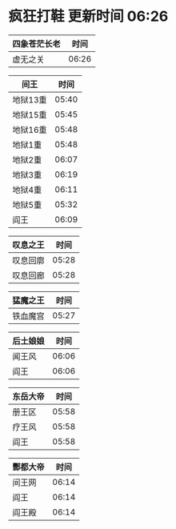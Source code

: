 # 疯狂打鞋 更新时间 06:26

| 四象苍茫长老   | 时间    |
|--------|-------|
| 虚无之关 | 06:26 |

| 间王   | 时间    |
|--------|-------|
| 地狱13重 | 05:40 |
| 地狱15重 | 05:45 |
| 地狱16重 | 05:48 |
| 地狱1重 | 05:48 |
| 地狱2重 | 06:07 |
| 地狱3重 | 06:19 |
| 地狱4重 | 06:11 |
| 地狱5重 | 05:32 |
| 阎王 | 06:09 |

| 叹息之王   | 时间    |
|--------|-------|
| 叹息回廓 | 05:28 |
| 叹息回廊 | 05:28 |

| 猛魔之王   | 时间    |
|--------|-------|
| 铁血魔宫 | 05:27 |

| 后土娘娘   | 时间    |
|--------|-------|
| 闻王风 | 06:06 |
| 阎王 | 06:06 |

| 东岳大帝   | 时间    |
|--------|-------|
| 册王区 | 05:58 |
| 疗王风 | 05:58 |
| 阎王 | 05:58 |

| 酆都大帝   | 时间    |
|--------|-------|
| 间王网 | 06:14 |
| 阎王 | 06:14 |
| 阎王殿 | 06:14 |